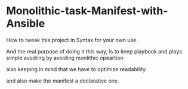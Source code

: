# Monolithic-task-Manifest-with-Ansible

How to tweak this project in Syntax for your own use.

And the real purpose of doing it this way, is to keep playbook and plays simple avodiing by avoiding monlithic opeartion

also keeping in mind that we have to optimize readability 

and also make the manifest a declarative one.
